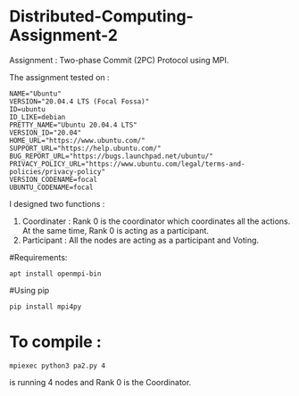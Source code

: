 # Distributed-Computing-Assignment-2

Assignment : Two-phase Commit (2PC) Protocol using MPI. 

The assignment tested on : 
```
NAME="Ubuntu"
VERSION="20.04.4 LTS (Focal Fossa)"
ID=ubuntu
ID_LIKE=debian
PRETTY_NAME="Ubuntu 20.04.4 LTS"
VERSION_ID="20.04"
HOME_URL="https://www.ubuntu.com/"
SUPPORT_URL="https://help.ubuntu.com/"
BUG_REPORT_URL="https://bugs.launchpad.net/ubuntu/"
PRIVACY_POLICY_URL="https://www.ubuntu.com/legal/terms-and-policies/privacy-policy"
VERSION_CODENAME=focal
UBUNTU_CODENAME=focal
```

I designed two functions : 
1. Coordinater : Rank 0 is the coordinator which coordinates all the actions. At the same time, Rank 0 is acting as a participant.  
2. Participant : All the nodes are acting as a participant and Voting. 

#Requirements: 
``` 
apt install openmpi-bin 
```
#Using pip
```
pip install mpi4py 
```

# To compile : 
``` mpiexec python3 pa2.py 4 ``` 

is running 4 nodes and Rank 0 is the Coordinator. 
